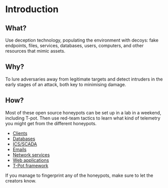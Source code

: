 # Introduction

## What?

Use deception technology, populating the environment with decoys: fake endpoints, files, services, databases, users, 
computers, and other resources that mimic assets.

## Why?

To lure adversaries away from legitimate targets and detect intruders in the early stages of an attack, both key to 
minimising damage.

## How?

Most of these open source honeypots can be set up in a lab in a weekend, including T-pot. Then use red-team tactics 
to learn what kind of telemetry you might get from the different honeypots. 

* [Clients](clients.md)
* [Databases](databases.md)
* [ICS/SCADA](ics.md)
* [Emails](emails.md)
* [Network services](network.md)
* [Web applications](webapps.md)
* [T-Pot framework](tpot.md)

If you manage to fingerprint any of the honeypots, make sure to let the creators know.